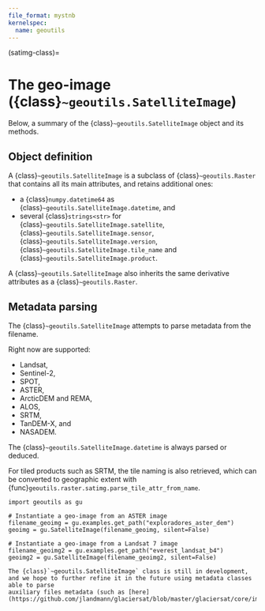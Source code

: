 ```yaml
---
file_format: mystnb
kernelspec:
  name: geoutils
---
```

(satimg-class)=

# The geo-image ({class}`~geoutils.SatelliteImage`)

Below, a summary of the {class}`~geoutils.SatelliteImage` object and its methods.

## Object definition

A {class}`~geoutils.SatelliteImage` is a subclass of {class}`~geoutils.Raster` that contains all its main attributes, and retains additional ones:
- a {class}`numpy.datetime64` as {class}`~geoutils.SatelliteImage.datetime`, and
- several {class}`strings<str>` for {class}`~geoutils.SatelliteImage.satellite`,  {class}`~geoutils.SatelliteImage.sensor`, {class}`~geoutils.SatelliteImage.version`, {class}`~geoutils.SatelliteImage.tile_name` and {class}`~geoutils.SatelliteImage.product`.

A {class}`~geoutils.SatelliteImage` also inherits the same derivative attributes as a {class}`~geoutils.Raster`.

## Metadata parsing

The {class}`~geoutils.SatelliteImage` attempts to parse metadata from the filename.

Right now are supported:
 - Landsat,
 - Sentinel-2,
 - SPOT,
 - ASTER,
 - ArcticDEM and REMA,
 - ALOS,
 - SRTM,
 - TanDEM-X, and
 - NASADEM.

The {class}`~geoutils.SatelliteImage.datetime` is always parsed or deduced.

For tiled products such as SRTM, the tile naming is also retrieved, which can be converted to geographic extent with {func}`geoutils.raster.satimg.parse_tile_attr_from_name`.

```{code-cell} ipython3
import geoutils as gu

# Instantiate a geo-image from an ASTER image
filename_geoimg = gu.examples.get_path("exploradores_aster_dem")
geoimg = gu.SatelliteImage(filename_geoimg, silent=False)
```

```{code-cell} ipython3
# Instantiate a geo-image from a Landsat 7 image
filename_geoimg2 = gu.examples.get_path("everest_landsat_b4")
geoimg2 = gu.SatelliteImage(filename_geoimg2, silent=False)
```

```{important}
The {class}`~geoutils.SatelliteImage` class is still in development, and we hope to further refine it in the future using metadata classes able to parse
auxiliary files metadata (such as [here](https://github.com/jlandmann/glaciersat/blob/master/glaciersat/core/imagery.py)).
```

